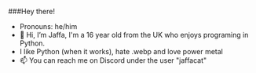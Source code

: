 ###Hey there!

- Pronouns: he/him
- 👋 Hi, I’m Jaffa, I'm  a 16 year old from the UK who enjoys programing in Python.
- I like Python (when it works), hate .webp and love power metal
- 📫 You can reach me on Discord under the user "jaffacat"


<!---
JaffaCat/JaffaCat is a ✨ special ✨ repository because its `README.md` (this file) appears on your GitHub profile.
You can click the Preview link to take a look at your changes.
--->
